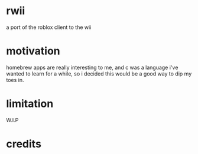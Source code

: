 # rwii
a port of the roblox client to the wii

# motivation
homebrew apps are really interesting to me, and c was a language i've wanted to learn for a while, so i decided this would be a good way to dip my toes in.

# limitation

W.I.P

# credits
